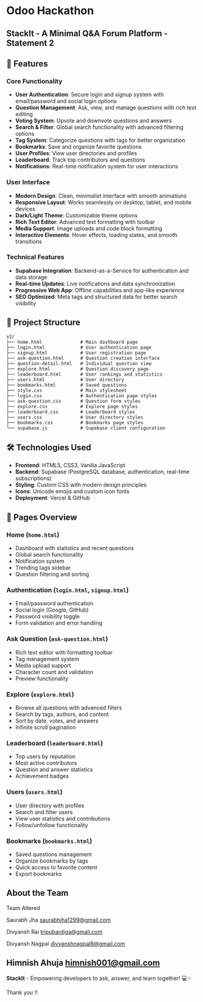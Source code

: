 # Odoo Hackathon

## StackIt - A Minimal Q&A Forum Platform - Statement 2


## 🚀 Features

### Core Functionality
- **User Authentication**: Secure login and signup system with email/password and social login options
- **Question Management**: Ask, view, and manage questions with rich text editing
- **Voting System**: Upvote and downvote questions and answers
- **Search & Filter**: Global search functionality with advanced filtering options
- **Tag System**: Categorize questions with tags for better organization
- **Bookmarks**: Save and organize favorite questions
- **User Profiles**: View user directories and profiles
- **Leaderboard**: Track top contributors and questions
- **Notifications**: Real-time notification system for user interactions

### User Interface
- **Modern Design**: Clean, minimalist interface with smooth animations
- **Responsive Layout**: Works seamlessly on desktop, tablet, and mobile devices
- **Dark/Light Theme**: Customizable theme options
- **Rich Text Editor**: Advanced text formatting with toolbar
- **Media Support**: Image uploads and code block formatting
- **Interactive Elements**: Hover effects, loading states, and smooth transitions

### Technical Features
- **Supabase Integration**: Backend-as-a-Service for authentication and data storage
- **Real-time Updates**: Live notifications and data synchronization
- **Progressive Web App**: Offline capabilities and app-like experience
- **SEO Optimized**: Meta tags and structured data for better search visibility

## 📁 Project Structure

```
v2/
├── home.html              # Main dashboard page
├── login.html             # User authentication page
├── signup.html            # User registration page
├── ask-question.html      # Question creation interface
├── question-detail.html   # Individual question view
├── explore.html           # Question discovery page
├── leaderboard.html       # User rankings and statistics
├── users.html             # User directory
├── bookmarks.html         # Saved questions
├── style.css              # Main stylesheet
├── login.css              # Authentication page styles
├── ask-question.css       # Question form styles
├── explore.css            # Explore page styles
├── leaderboard.css        # Leaderboard styles
├── users.css              # User directory styles
├── bookmarks.css          # Bookmarks page styles
└── supabase.js            # Supabase client configuration
```

## 🛠️ Technologies Used

- **Frontend**: HTML5, CSS3, Vanilla JavaScript
- **Backend**: Supabase (PostgreSQL database, authentication, real-time subscriptions)
- **Styling**: Custom CSS with modern design principles
- **Icons**: Unicode emojis and custom icon fonts
- **Deployment**: Vercel & GitHub


## 📱 Pages Overview

### Home (`home.html`)
- Dashboard with statistics and recent questions
- Global search functionality
- Notification system
- Trending tags sidebar
- Question filtering and sorting

### Authentication (`login.html`, `signup.html`)
- Email/password authentication
- Social login (Google, GitHub)
- Password visibility toggle
- Form validation and error handling

### Ask Question (`ask-question.html`)
- Rich text editor with formatting toolbar
- Tag management system
- Media upload support
- Character count and validation
- Preview functionality

### Explore (`explore.html`)
- Browse all questions with advanced filters
- Search by tags, authors, and content
- Sort by date, votes, and answers
- Infinite scroll pagination

### Leaderboard (`leaderboard.html`)
- Top users by reputation
- Most active contributors
- Question and answer statistics
- Achievement badges

### Users (`users.html`)
- User directory with profiles
- Search and filter users
- View user statistics and contributions
- Follow/unfollow functionality

### Bookmarks (`bookmarks.html`)
- Saved questions management
- Organize bookmarks by tags
- Quick access to favorite content
- Export bookmarks





## About the Team
Team Altered

Saurabh Jha
saurabhjha1299@gmail.com

Divyansh Rai
tripubardiga@gmail.com

Divyansh Nagpal
divyanshnagpal8@gmail.com

Himnish Ahuja
himnish001@gmail.com
---

**StackIt** - Empowering developers to ask, answer, and learn together! 💻✨ 

Thank you !!
